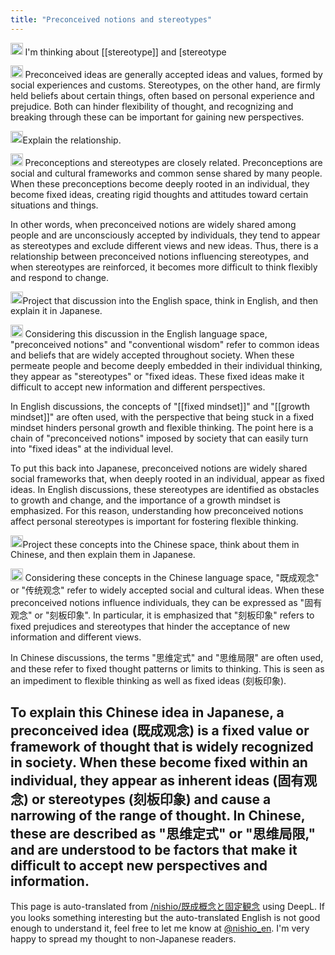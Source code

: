 ```yaml
---
title: "Preconceived notions and stereotypes"
---
```


<img src='https://scrapbox.io/api/pages/nishio-en/nishio/icon' alt='nishio.icon' height="19.5"/> I'm thinking about [[stereotype]] and [stereotype

<img src='https://scrapbox.io/api/pages/nishio-en/gpt/icon' alt='gpt.icon' height="19.5"/>
Preconceived ideas are generally accepted ideas and values, formed by social experiences and customs. Stereotypes, on the other hand, are firmly held beliefs about certain things, often based on personal experience and prejudice. Both can hinder flexibility of thought, and recognizing and breaking through these can be important for gaining new perspectives.

<img src='https://scrapbox.io/api/pages/nishio-en/nishio/icon' alt='nishio.icon' height="19.5"/>Explain the relationship.

<img src='https://scrapbox.io/api/pages/nishio-en/gpt/icon' alt='gpt.icon' height="19.5"/>
Preconceptions and stereotypes are closely related. Preconceptions are social and cultural frameworks and common sense shared by many people. When these preconceptions become deeply rooted in an individual, they become fixed ideas, creating rigid thoughts and attitudes toward certain situations and things.

In other words, when preconceived notions are widely shared among people and are unconsciously accepted by individuals, they tend to appear as stereotypes and exclude different views and new ideas. Thus, there is a relationship between preconceived notions influencing stereotypes, and when stereotypes are reinforced, it becomes more difficult to think flexibly and respond to change.

<img src='https://scrapbox.io/api/pages/nishio-en/nishio/icon' alt='nishio.icon' height="19.5"/>Project that discussion into the English space, think in English, and then explain it in Japanese.

<img src='https://scrapbox.io/api/pages/nishio-en/gpt/icon' alt='gpt.icon' height="19.5"/>
Considering this discussion in the English language space, "preconceived notions" and "conventional wisdom" refer to common ideas and beliefs that are widely accepted throughout society. When these permeate people and become deeply embedded in their individual thinking, they appear as "stereotypes" or "fixed ideas. These fixed ideas make it difficult to accept new information and different perspectives.

In English discussions, the concepts of "[[fixed mindset]]" and "[[growth mindset]]" are often used, with the perspective that being stuck in a fixed mindset hinders personal growth and flexible thinking. The point here is a chain of "preconceived notions" imposed by society that can easily turn into "fixed ideas" at the individual level.

To put this back into Japanese, preconceived notions are widely shared social frameworks that, when deeply rooted in an individual, appear as fixed ideas. In English discussions, these stereotypes are identified as obstacles to growth and change, and the importance of a growth mindset is emphasized. For this reason, understanding how preconceived notions affect personal stereotypes is important for fostering flexible thinking.

<img src='https://scrapbox.io/api/pages/nishio-en/nishio/icon' alt='nishio.icon' height="19.5"/>Project these concepts into the Chinese space, think about them in Chinese, and then explain them in Japanese.

<img src='https://scrapbox.io/api/pages/nishio-en/gpt/icon' alt='gpt.icon' height="19.5"/>
Considering these concepts in the Chinese language space, "既成观念" or "传统观念" refer to widely accepted social and cultural ideas. When these preconceived notions influence individuals, they can be expressed as "固有观念" or "刻板印象". In particular, it is emphasized that "刻板印象" refers to fixed prejudices and stereotypes that hinder the acceptance of new information and different views.

In Chinese discussions, the terms "思维定式" and "思维局限" are often used, and these refer to fixed thought patterns or limits to thinking. This is seen as an impediment to flexible thinking as well as fixed ideas (刻板印象).

To explain this Chinese idea in Japanese, a preconceived idea (既成观念) is a fixed value or framework of thought that is widely recognized in society. When these become fixed within an individual, they appear as inherent ideas (固有观念) or stereotypes (刻板印象) and cause a narrowing of the range of thought. In Chinese, these are described as "思维定式" or "思维局限," and are understood to be factors that make it difficult to accept new perspectives and information.
---
This page is auto-translated from [/nishio/既成概念と固定観念](https://scrapbox.io/nishio/既成概念と固定観念) using DeepL. If you looks something interesting but the auto-translated English is not good enough to understand it, feel free to let me know at [@nishio_en](https://twitter.com/nishio_en). I'm very happy to spread my thought to non-Japanese readers.